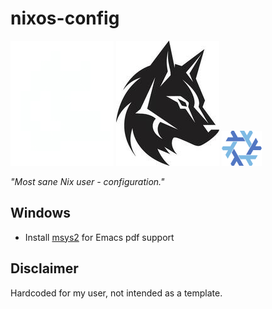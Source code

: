 # nixos-config

![](misc/icon-invert.png#gh-dark-mode-only)
![](misc/icon.png#gh-light-mode-only)
![](misc/nix.png)

*"Most sane Nix user - configuration."*

## Windows

- Install [msys2](https://www.msys2.org/) for Emacs pdf support

## Disclaimer
Hardcoded for my user, not intended as a template.
